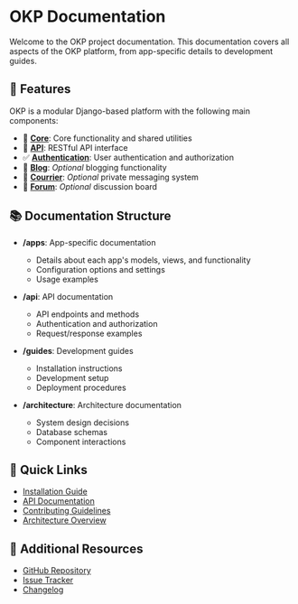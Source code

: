 # OKP Documentation

Welcome to the OKP project documentation. This documentation covers all aspects of the OKP platform, from app-specific details to development guides.

## 🌟 Features

OKP is a modular Django-based platform with the following main components:

- 🔨 **[Core](apps/core.md)**: Core functionality and shared utilities
- 🔨 **[API](apps/api.md)**: RESTful API interface
- ✅ **[Authentication](apps/auth.md)**: User authentication and authorization
- 📌 **[Blog](apps/blog.md)**: *Optional* blogging functionality
- 📌 **[Courrier](apps/courrier.md)**: *Optional* private messaging system
- 📌 **[Forum](apps/forum.md)**: *Optional* discussion board

## 📚 Documentation Structure

- **/apps**: App-specific documentation

  - Details about each app's models, views, and functionality
  - Configuration options and settings
  - Usage examples

- **/api**: API documentation

  - API endpoints and methods
  - Authentication and authorization
  - Request/response examples

- **/guides**: Development guides

  - Installation instructions
  - Development setup
  - Deployment procedures

- **/architecture**: Architecture documentation
  - System design decisions
  - Database schemas
  - Component interactions

## 🔗 Quick Links

- [Installation Guide](guides/installation.md)
- [API Documentation](api/v1/index.md)
- [Contributing Guidelines](../CONTRIBUTING.md)
- [Architecture Overview](architecture/overview.md)

## 📖 Additional Resources

- [GitHub Repository](https://github.com/mcpronovost/okp-core)
- [Issue Tracker](https://github.com/mcpronovost/okp-core/issues)
- [Changelog](CHANGELOG.md)

